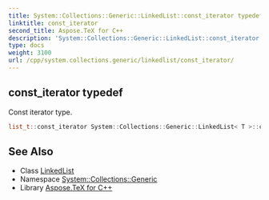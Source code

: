 ```yaml
---
title: System::Collections::Generic::LinkedList::const_iterator typedef
linktitle: const_iterator
second_title: Aspose.TeX for C++
description: 'System::Collections::Generic::LinkedList::const_iterator typedef. Const iterator type in C++.'
type: docs
weight: 3100
url: /cpp/system.collections.generic/linkedlist/const_iterator/
---
```

## const_iterator typedef


Const iterator type.

```cpp
list_t::const_iterator System::Collections::Generic::LinkedList< T >::const_iterator
```

## See Also

* Class [LinkedList](../)
* Namespace [System::Collections::Generic](../../)
* Library [Aspose.TeX for C++](../../../)

